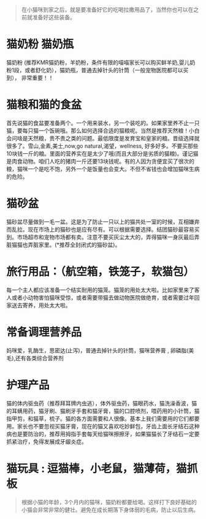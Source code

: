 > 在小猫咪到家之后，就是要准备好它的吃喝拉撒用品了，当然你也可以在之前就准备好这些装备。
# 猫奶粉 猫奶瓶
猫奶粉 (推荐KMR猫奶粉，羊奶粉，条件有限的喵喵家长可以购买鲜羊奶,婴儿奶粉1段，或者舒化奶），猫奶瓶，普通去掉针头的针筒（一般宠物医院都可以买到）， 非常重要！！
# 猫粮和猫的食盆
首先说猫的食盆要准备两个。一个用来装水，另一个装吃的。如果家里养不止一只猫，要每只猫一个饭碗哦。那么如何选择合适的猫粮呢。当然是推荐天然粮！小白会问啥是天然粮，贵不贵之类的问题。最低限度是发育宝和皇家的粮。晋级选择就很多了。雪山,金素,美士,now,go natural,渴望，wellness, 好多好多。不要买那些10块钱一斤的粮。里面的营养实在是太少了哦(而且大部分是劣质的猫粮)。谨记猫是肉食动物。咱们人吃的猪肉一斤还要13块钱呢。有的人因为贪便宜买了很次的粮，猫咪一个是吃不饱，另外一个是饭量也会变大。不但不省钱也会增加猫咪生病的危险。
# 猫砂盆
猫砂盆尽量做到一毛一盆。这是为了防止一只以上的猫共处一室的时候，互相嫌弃而乱拉。现在市场上的猫砂也是应有尽有。可以根据需要选择。结团猫砂最容易买到。市场超市和宠物市场都有卖。注意不要买灰尘太大的，弄得猫咪一身灰最后弄脏猫猫也弄脏家里。(*推荐全封闭式的猫砂盆)。
# 旅行用品：（航空箱，铁笼子，软猫包）
每一个主人都应该准备一个结实耐用的猫笼。猫笼的用处太大啦。比如家里来了客人或者小动物害怕猫咪受惊，或者需要带猫去做动物医院做绝育，或者需要过年回家送去寄养，用处太大啦。
# 常备调理营养品
妈咪爱，乳酶生，思密达(止泻)，普通去掉针头的针筒，猫咪营养膏 , 卵磷脂(美毛),还有各类综合营养剂
# 护理产品
猫的体内驱虫药（推荐拜耳牌内虫逃），体外驱虫药，猫眼药水，猫洗澡香波，猫的耳螨用药，猫牙刷、猫刷牙手套和猫牙膏，猫的口腔喷剂，喂药用的小针筒，猫指甲剪，和猫草，梳子。猫的各方面需要和人很像。基本上我们需要用的它们都要用。家长也不要忽视买猫牙膏，现在的猫又喜欢吃妙鲜包，牙齿上面长牙结石这种病也是要防治的，推荐用拇指手套每天给猫咪擦擦牙，如果猫猫长了牙结石一定要抓紧治疗，免得发展成牙龈炎症。
# 猫玩具 : 逗猫棒，小老鼠，猫薄荷，猫抓板

> 根据小猫的年龄，3个月内的猫咪，猫奶粉都要给喝。这样打下良好基础的小猫会非常非常的健壮。避免在成长期落下身体弱的毛病，防止以后生病。

